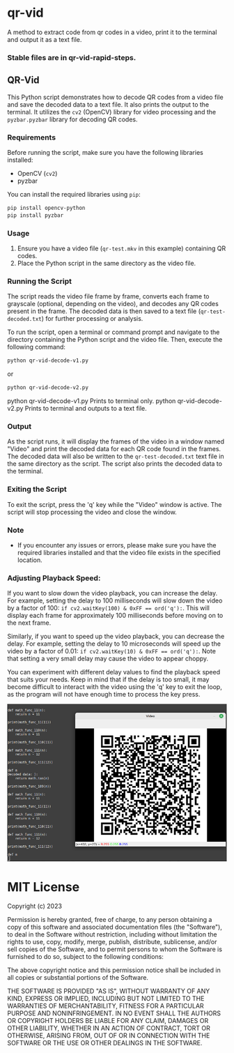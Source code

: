 # qr-vid
A method to extract code from qr codes in a video, print it to the terminal and output it as a text file.

### Stable files are in qr-vid-rapid-steps.

## QR-Vid

This Python script demonstrates how to decode QR codes from a video file and save the decoded data to a text file. It also prints the output to the terminal. It utilizes the `cv2` (OpenCV) library for video processing and the `pyzbar.pyzbar` library for decoding QR codes.

### Requirements

Before running the script, make sure you have the following libraries installed:

- OpenCV (`cv2`)
- pyzbar

You can install the required libraries using `pip`:

```bash
pip install opencv-python
pip install pyzbar
```

### Usage

1. Ensure you have a video file (`qr-test.mkv` in this example) containing QR codes.
2. Place the Python script in the same directory as the video file.

### Running the Script

The script reads the video file frame by frame, converts each frame to grayscale (optional, depending on the video), and decodes any QR codes present in the frame. The decoded data is then saved to a text file (`qr-test-decoded.txt`) for further processing or analysis.

To run the script, open a terminal or command prompt and navigate to the directory containing the Python script and the video file. Then, execute the following command:

```bash
python qr-vid-decode-v1.py
```
or

```bash
python qr-vid-decode-v2.py
```

python qr-vid-decode-v1.py Prints to terminal only.
python qr-vid-decode-v2.py Prints to terminal and outputs to a text file.

### Output

As the script runs, it will display the frames of the video in a window named "Video" and print the decoded data for each QR code found in the frames. The decoded data will also be written to the `qr-test-decoded.txt` text file in the same directory as the script. The script also prints the decoded data to the terminal.

### Exiting the Script

To exit the script, press the 'q' key while the "Video" window is active. The script will stop processing the video and close the window.

### Note

- If you encounter any issues or errors, please make sure you have the required libraries installed and that the video file exists in the specified location.

### Adjusting Playback Speed:

If you want to slow down the video playback, you can increase the delay. For example, setting the delay to 100 milliseconds will slow down the video by a factor of 100: `if cv2.waitKey(100) & 0xFF == ord('q'):`. This will display each frame for approximately 100 milliseconds before moving on to the next frame.

Similarly, if you want to speed up the video playback, you can decrease the delay. For example, setting the delay to 10 microseconds will speed up the video by a factor of 0.01: `if cv2.waitKey(10) & 0xFF == ord('q'):`. Note that setting a very small delay may cause the video to appear choppy.

You can experiment with different delay values to find the playback speed that suits your needs. Keep in mind that if the delay is too small, it may become difficult to interact with the video using the 'q' key to exit the loop, as the program will not have enough time to process the key press.

![Example Image](https://github.com/txtatech/qr-vid/blob/main/qr-vid/qr-vid-decode-example.png)

# MIT License

Copyright (c) 2023

Permission is hereby granted, free of charge, to any person obtaining a copy
of this software and associated documentation files (the "Software"), to deal
in the Software without restriction, including without limitation the rights
to use, copy, modify, merge, publish, distribute, sublicense, and/or sell
copies of the Software, and to permit persons to whom the Software is
furnished to do so, subject to the following conditions:

The above copyright notice and this permission notice shall be included in all
copies or substantial portions of the Software.

THE SOFTWARE IS PROVIDED "AS IS", WITHOUT WARRANTY OF ANY KIND, EXPRESS OR
IMPLIED, INCLUDING BUT NOT LIMITED TO THE WARRANTIES OF MERCHANTABILITY,
FITNESS FOR A PARTICULAR PURPOSE AND NONINFRINGEMENT. IN NO EVENT SHALL THE
AUTHORS OR COPYRIGHT HOLDERS BE LIABLE FOR ANY CLAIM, DAMAGES OR OTHER
LIABILITY, WHETHER IN AN ACTION OF CONTRACT, TORT OR OTHERWISE, ARISING FROM,
OUT OF OR IN CONNECTION WITH THE SOFTWARE OR THE USE OR OTHER DEALINGS IN THE
SOFTWARE.

